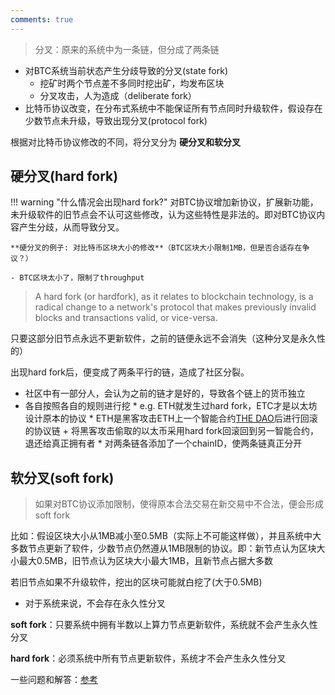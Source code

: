 ```yaml
---
comments: true
---
```


> 分叉：原来的系统中为一条链，但分成了两条链

- 对BTC系统当前状态产生分歧导致的分叉(state fork)
    * 挖矿时两个节点差不多同时挖出矿，均发布区块
    * 分叉攻击，人为造成（deliberate fork）
- 比特币协议改变，在分布式系统中不能保证所有节点同时升级软件，假设存在少数节点未升级，导致出现分叉(protocol fork)

根据对比特币协议修改的不同，将分叉分为 **硬分叉和软分叉**

## 硬分叉(hard fork)

!!! warning "什么情况会出现hard fork?"
    对BTC协议增加新协议，扩展新功能，未升级软件的旧节点会不认可这些修改，认为这些特性是非法的。即对BTC协议内容产生分歧，从而导致分叉。
    
    **硬分叉的例子: 对比特币区块大小的修改**（BTC区块大小限制1MB，但是否合适存在争议？）

    - BTC区块太小了，限制了throughput

>  A hard fork (or hardfork), as it relates to blockchain technology, is a radical change to a network's protocol that makes previously invalid blocks and transactions valid, or vice-versa.

只要这部分旧节点永远不更新软件，之前的链便永远不会消失（这种分叉是永久性的）

出现hard fork后，便变成了两条平行的链，造成了社区分裂。

- 社区中有一部分人，会认为之前的链才是好的，导致各个链上的货币独立
- 各自按照各自的规则进行挖
      * e.g. ETH就发生过hard fork，ETC才是以太坊设计原本的协议
      * ETH是黑客攻击ETH上一个智能合约[THE DAO](https://www.gemini.com/cryptopedia/the-dao-hack-makerdao#section-what-is-a-dao)后进行回滚的协议链
          + 将黑客攻击偷取的以太币采用hard fork回滚回到另一智能合约，退还给真正拥有者
      * 对两条链各添加了一个chainID，使两条链真正分开 

## 软分叉(soft fork)

> 如果对BTC协议添加限制，使得原本合法交易在新交易中不合法，便会形成soft fork

比如：假设区块大小从1MB减小至0.5MB（实际上不可能这样做），并且系统中大多数节点更新了软件，少数节点仍然遵从1MB限制的协议。即：新节点认为区块大小最大0.5MB，旧节点认为区块大小最大1MB，且新节点占据大多数

若旧节点如果不升级软件，挖出的区块可能就白挖了(大于0.5MB)

- 对于系统来说，不会存在永久性分叉


**soft fork**：只要系统中拥有半数以上算力节点更新软件，系统就不会产生永久性分叉

**hard fork**：必须系统中所有节点更新软件，系统才不会产生永久性分叉

一些问题和解答：[参考](https://www.cnblogs.com/coderzjz/p/13788649.html#%E4%B8%80%E4%BA%9B%E9%97%AE%E9%A2%98%E5%8F%8A%E5%85%B6%E8%A7%A3%E7%AD%94)
